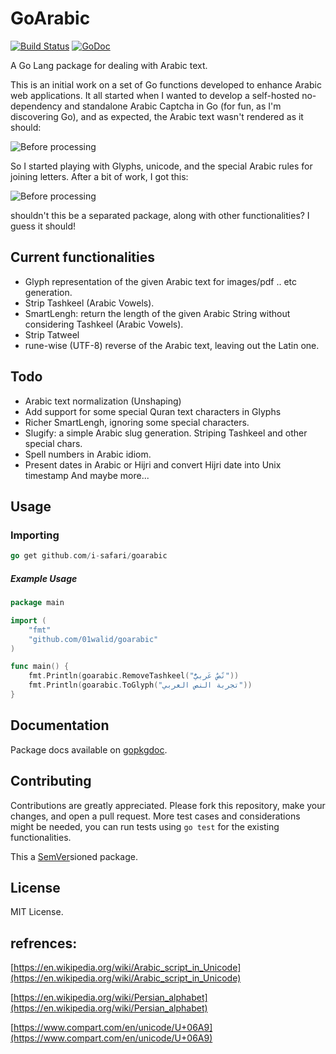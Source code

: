 # GoArabic
[![Build Status](https://travis-ci.org/01walid/goarabic.svg)](https://travis-ci.org/01walid/goarabic)  [![GoDoc](https://godoc.org/github.com/01walid/goarabic?status.svg)](https://godoc.org/github.com/01walid/goarabic)

A Go Lang package for dealing with Arabic text.

This is an initial work on a set of Go functions developed to enhance Arabic web applications.
It all started when I wanted to develop a self-hosted no-dependency and standalone Arabic Captcha in Go (for fun, as I'm discovering Go), and as expected, the Arabic text wasn't rendered as it should:

![Before processing](https://res.cloudinary.com/walid/image/upload/v1429186546/before_pcyoha.png)

So I started playing with Glyphs, unicode, and the special Arabic rules for joining letters. After a bit of work, I got this:

![Before processing](https://res.cloudinary.com/walid/image/upload/v1429186546/after_cmkukt.png)

shouldn't this be a separated package, along with other functionalities? I guess it should!

## Current functionalities
- Glyph representation of the given Arabic text for images/pdf .. etc generation.
- Strip Tashkeel (Arabic Vowels).
- SmartLengh: return the length of the given Arabic String without considering Tashkeel (Arabic Vowels).
- Strip Tatweel
- rune-wise (UTF-8) reverse of the Arabic text, leaving out the Latin one.

## Todo
- Arabic text normalization (Unshaping)
- Add support for some special Quran text characters in Glyphs
- Richer SmartLengh, ignoring some special characters.
- Slugify: a simple Arabic slug generation. Striping Tashkeel and other special chars.
- Spell numbers in Arabic idiom.
- Present dates in Arabic or Hijri and convert Hijri date into Unix timestamp
And maybe more...

## Usage

### Importing
```go
go get github.com/i-safari/goarabic
```
##### Example Usage
```go
package main

import (
    "fmt"
    "github.com/01walid/goarabic"
)

func main() {
    fmt.Println(goarabic.RemoveTashkeel("نًصٌ عَربيُّ"))
    fmt.Println(goarabic.ToGlyph("تجربة النص العربي"))
}

```
## Documentation
Package docs available on [gopkgdoc](https://godoc.org/github.com/01walid/goarabic).

## Contributing
Contributions are greatly appreciated. Please fork this repository, make your changes, and open a pull request. More test cases and considerations might be needed, you can run tests using `go test` for the existing functionalities.

This a [SemVer](http://semver.org/)sioned package.
## License
MIT License.


## refrences:

[https://en.wikipedia.org/wiki/Arabic_script_in_Unicode](https://en.wikipedia.org/wiki/Arabic_script_in_Unicode)

[https://en.wikipedia.org/wiki/Persian_alphabet](https://en.wikipedia.org/wiki/Persian_alphabet)

[https://www.compart.com/en/unicode/U+06A9](https://www.compart.com/en/unicode/U+06A9)
